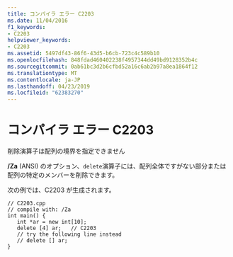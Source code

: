 ```yaml
---
title: コンパイラ エラー C2203
ms.date: 11/04/2016
f1_keywords:
- C2203
helpviewer_keywords:
- C2203
ms.assetid: 5497df43-86f6-43d5-b6cb-723c4c589b10
ms.openlocfilehash: 848fdad460402238f4957344dd49bd9128352b4c
ms.sourcegitcommit: 0ab61bc3d2b6cfbd52a16c6ab2b97a8ea1864f12
ms.translationtype: MT
ms.contentlocale: ja-JP
ms.lasthandoff: 04/23/2019
ms.locfileid: "62383270"
---
```

# <a name="compiler-error-c2203"></a>コンパイラ エラー C2203

削除演算子は配列の境界を指定できません

**/Za** (ANSI) のオプション、`delete`演算子には、配列全体ですがない部分または配列の特定のメンバーを削除できます。

次の例では、C2203 が生成されます。

```
// C2203.cpp
// compile with: /Za
int main() {
   int *ar = new int[10];
   delete [4] ar;   // C2203
   // try the following line instead
   // delete [] ar;
}
```